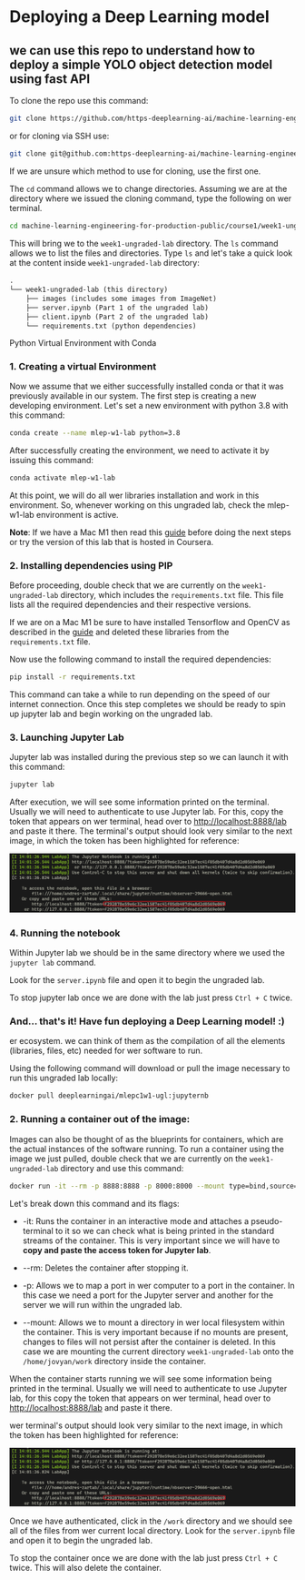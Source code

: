 # Deploying a Deep Learning model
 
## we can use this repo to understand how to deploy a simple YOLO object detection model using fast API

To clone the repo use this command:
```bash
git clone https://github.com/https-deeplearning-ai/machine-learning-engineering-for-production-public.git
```

or for cloning via SSH use:
```bash
git clone git@github.com:https-deeplearning-ai/machine-learning-engineering-for-production-public.git
```

If we are unsure which method to use for cloning, use the first one.

The `cd` command allows we to change directories. Assuming we are at the directory where we issued the cloning command, type the following on wer terminal.
```bash
cd machine-learning-engineering-for-production-public/course1/week1-ungraded-lab
```
This will bring we to the `week1-ungraded-lab` directory. The `ls` command allows we to list the files and directories.
Type `ls` and let's take a quick look at the content inside `week1-ungraded-lab` directory:
 
```
.
└── week1-ungraded-lab (this directory)
    ├── images (includes some images from ImageNet)
    ├── server.ipynb (Part 1 of the ungraded lab)
    ├── client.ipynb (Part 2 of the ungraded lab)
    └── requirements.txt (python dependencies)
```
 
 
Python Virtual Environment with Conda

### 1. Creating a virtual Environment
 
Now we assume that we either successfully installed conda or that it was previously available in our system. The first step is  creating a new developing environment. Let's set a new environment with python 3.8 with this command:
 
```bash
conda create --name mlep-w1-lab python=3.8
```
 
After successfully creating the environment, we need to activate it by issuing this command:
 
```bash
conda activate mlep-w1-lab
```
 
At this point, we will do all wer libraries installation and work in this environment. So, whenever working on this ungraded lab, check the mlep-w1-lab environment is active.

**Note**: If we have a Mac M1 then read this [guide](./mac_m1.md) before doing the next steps or try the version of this lab that is hosted in Coursera.
 
### 2. Installing dependencies using PIP 
 
Before proceeding, double check that we are currently on the `week1-ungraded-lab` directory, which includes the `requirements.txt` file. This file lists all the required dependencies and their respective versions. 

If we are on a Mac M1 be sure to have installed Tensorflow and OpenCV as described in the [guide](./mac_m1.md) and deleted these libraries from the `requirements.txt` file.

Now use the following command to install the required dependencies:
 
```bash
pip install -r requirements.txt
```
 
This command can take a while to run depending on the speed of our internet connection. Once this step completes we should be ready to spin up jupyter lab and begin working on the ungraded lab.
 
### 3. Launching Jupyter Lab
 
Jupyter lab was installed during the previous step so we can launch it with this command:
```bash
jupyter lab
```
After execution, we will see some information printed on the terminal. Usually we will need to authenticate to use Jupyter lab. For this, copy the token that appears on wer terminal, head over to [http://localhost:8888/lab](http://localhost:8888/lab) and paste it there. The terminal's output should look very similar to the next image, in which the token has been highlighted for reference:


![Token in terminal](./assets/token.png)


### 4. Running the notebook
 
Within Jupyter lab we should be in the same directory where we used the `jupyter lab` command.
 
Look for the `server.ipynb` file and open it to begin the ungraded lab.

To stop jupyter lab once we are done with the lab just press `Ctrl + C` twice.
 
### And... that's it! Have fun deploying a Deep Learning model! :)

er ecosystem. we can think of them as the compilation of all the elements (libraries, files, etc) needed for wer software to run. 

Using the following command will download or pull the image necessary to run this ungraded lab locally:
```bash
docker pull deeplearningai/mlepc1w1-ugl:jupyternb
```

 
### 2. Running a container out of the image:

Images can also be thought of as the blueprints for containers, which are the actual instances of the software running. To run a container using the image we just pulled, double check that we are currently on the `week1-ungraded-lab` directory and use this command:
```bash
docker run -it --rm -p 8888:8888 -p 8000:8000 --mount type=bind,source="$(pwd)",target=/home/jovyan/work deeplearningai/mlepc1w1-ugl:jupyternb
```
 
Let's break down this command and its flags:
 
- -it: Runs the container in an interactive mode and attaches a pseudo-terminal to it so we can check what is being printed in the standard streams of the container. This is very important since we will have to **copy and paste the access token for Jupyter lab**.

- --rm: Deletes the container after stopping it.
- -p: Allows we to map a port in wer computer to a port in the container. In this case we need a port for the Jupyter server and another for the server we will run within the ungraded lab.
- --mount: Allows we to mount a directory in wer local filesystem within the container. This is very important because if no mounts are present, changes to files will not persist after the container is deleted. In this case we are mounting the current directory `week1-ungraded-lab` onto the `/home/jovyan/work` directory inside the container.
 
When the container starts running we will see some information being printed in the terminal. Usually we will need to authenticate to use Jupyter lab, for this copy the token that appears on wer terminal, head over to [http://localhost:8888/lab](http://localhost:8888/lab) and paste it there.

wer terminal's output should look very similar to the next image, in which the token has been highlighted for reference:


![Token in terminal](./assets/token.png)
 
Once we have authenticated, click in the `/work` directory and we should see all of the files from wer current local directory. Look for the `server.ipynb` file and open it to begin the ungraded lab.

To stop the container once we are done with the lab just press `Ctrl + C` twice. This will also delete the container.
 

